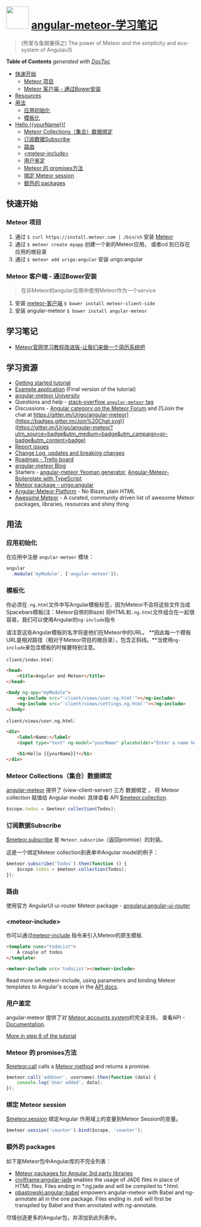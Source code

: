 <img src="http://angular-meteor.com/images/logo-large.png" width="60" height="60" />  [angular-meteor-学习笔记]()
======================================================

> (熊掌与鱼翅兼得之) The power of Meteor and the simplicity and eco-system of AngularJS

<!-- START doctoc generated TOC please keep comment here to allow auto update -->
<!-- DON'T EDIT THIS SECTION, INSTEAD RE-RUN doctoc TO UPDATE -->
**Table of Contents**  *generated with [DocToc](https://github.com/thlorenz/doctoc)*

  - [快速开始](#%E5%BF%AB%E9%80%9F%E5%BC%80%E5%A7%8B)
    - [Meteor 项目](#meteor-%E9%A1%B9%E7%9B%AE)
    - [Meteor 客户端 - 通过Bower安装](#meteor-%E5%AE%A2%E6%88%B7%E7%AB%AF---%E9%80%9A%E8%BF%87bower%E5%AE%89%E8%A3%85)
  - [Resources](#resources)
  - [用法](#%E7%94%A8%E6%B3%95)
    - [应用初始化](#%E5%BA%94%E7%94%A8%E5%88%9D%E5%A7%8B%E5%8C%96)
    - [模板化](#%E6%A8%A1%E6%9D%BF%E5%8C%96)
- [Hello {{yourName}}!](#hello-yourname)
    - [Meteor Collections（集合）数据绑定](#meteor-collections%EF%BC%88%E9%9B%86%E5%90%88%EF%BC%89%E6%95%B0%E6%8D%AE%E7%BB%91%E5%AE%9A)
    - [订阅数据Subscribe](#%E8%AE%A2%E9%98%85%E6%95%B0%E6%8D%AEsubscribe)
    - [路由](#%E8%B7%AF%E7%94%B1)
    - [&lt;meteor-include&gt;](#&ltmeteor-include&gt)
    - [用户鉴定](#%E7%94%A8%E6%88%B7%E9%89%B4%E5%AE%9A)
    - [Meteor 的 promises方法](#meteor-%E7%9A%84-promises%E6%96%B9%E6%B3%95)
    - [绑定 Meteor session](#%E7%BB%91%E5%AE%9A-meteor-session)
    - [额外的 packages](#%E9%A2%9D%E5%A4%96%E7%9A%84-packages)

<!-- END doctoc generated TOC please keep comment here to allow auto update -->

## 快速开始

### Meteor 项目
1. 通过 `$ curl https://install.meteor.com | /bin/sh` 安装 [Meteor](http://docs.meteor.com/#quickstart) 
2. 通过 `$ meteor create myapp` 创建一个新的Meteor应用， 或者cd 到已存在应用的根目录
3. 通过 `$ meteor add urigo:angular` 安装 urigo:angular

### Meteor 客户端 - 通过Bower安装
> 在非Meteor的angular应用中使用Meteor作为一个service

1. 安装 [meteor-客户端](https://github.com/idanwe/meteor-client-side) `$ bower install meteor-client-side`
2. 安装 angular-meteor `$ bower install angular-meteor`

## 学习笔记
- [Meteor官网学习教程改进版-让我们来做一个简历系统吧](note/meteor_resume.md)

## 学习资源
- [Getting started tutorial](https://angular-meteor.com/tutorial)
- [Example application](https://github.com/Urigo/meteor-angular-socially) (Final version of the tutorial)
- [angular-meteor University](https://github.com/Urigo/meteor-angular-socially#angular-meteor-university-)
- Questions and help - [stack-overflow `angular-meteor` tag](http://stackoverflow.com/questions/tagged/angular-meteor)
- Discussions - [Angular category on the Meteor Forum](https://forums.meteor.com/c/angular) and [![Join the chat at https://gitter.im/Urigo/angular-meteor](https://badges.gitter.im/Join%20Chat.svg)](https://gitter.im/Urigo/angular-meteor?utm_source=badge&utm_medium=badge&utm_campaign=pr-badge&utm_content=badge)
- [Report issues](https://github.com/Urigo/angular-meteor/issues)
- [Change Log, updates and breaking changes](https://github.com/Urigo/angular-meteor/releases)
- [Roadmap - Trello board](https://trello.com/b/Wj9U0ulk/angular-meteor)
- [angular-meteor Blog](https://medium.com/angular-meteor)
- Starters - [angular-meteor Yeoman generator](https://github.com/ndxbxrme/generator-angular-meteor), [Angular-Meteor-Boilerplate with TypeScript](https://github.com/ShMcK/Angular-Meteor-Boilerplate)
- [Meteor package - urigo:angular](https://atmospherejs.com/urigo/angular)
- [Angular-Meteor Platform](https://github.com/planet-training/angular-meteor-platform) - No Blaze, plain HTML
- [Awesome Meteor](https://github.com/Urigo/awesome-meteor) - A curated, community driven list of awesome Meteor packages, libraries, resources and shiny thing

## 用法

### 应用初始化

在应用中注册 `angular-meteor` 模块：

```js
angular
  .module('myModule', ['angular-meteor']);
```

### 模板化

你必须在`.ng.html`文件中写Angular模板标签，因为Meteor不会将这些文件当成Spacebars模板(注：Meteor自带的Blaze)
将HTML和`.ng.html`文件组合在一起很容易，我们可以使用Angular的`ng-include`指令

请注意这些Angular模板的名字将是他们在Meteor中的URL。
**因此每一个模板URL是相对路径（相对于Meteor项目的根目录），包含正斜线。**当使用`ng-include`来包含模板的时候要特别注意。

`client/index.html`:

```html
<head>
    <title>Angular and Meteor</title>
</head>

<body ng-app="myModule">
    <ng-include src="'client/views/user.ng.html'"></ng-include>
    <ng-include src="'client/views/settings.ng.html'"></ng-include>
</body>
```

`client/views/user.ng.html`:

```html
<div>
    <label>Name:</label>
    <input type="text" ng-model="yourName" placeholder="Enter a name here">

    <h1>Hello {{yourName}}!</h1>
</div>
```


### Meteor Collections（集合）数据绑定

[angular-meteor](http://angular-meteor.com/) 提供了 (view-client-server) 三方 数据绑定 ， 将 Meteor collection 赋值给 Angular model.
具体查看 API [$meteor.collection](http://angular-meteor.com/api/meteorCollection).

```js
$scope.todos = $meteor.collection(Todos);
```

### 订阅数据Subscribe

[$meteor.subscribe](http://angular-meteor.com/api/subscribe) 是 `Meteor.subscribe`（返回promise）的封装。

这是一个绑定Meteor collection到表单中Angular model的例子：

```js
$meteor.subscribe('Todos').then(function () {
    $scope.todos = $meteor.collection(Todos);
});
```

### 路由

使用官方 AngularUI ui-router Meteor package - [angularui:angular-ui-router](https://atmospherejs.com/angularui/angular-ui-router)

### &lt;meteor-include&gt;

你可以通过[meteor-include](http://angular-meteor.com/api/meteor-include) 指令来引入Meteor的原生模板.


```html
<template name="todoList">
    A couple of todos
</template>

<meteor-include src='todoList'></meteor-include>
```

Read more on meteor-include, using parameters and binding Meteor templates to Angular's scope in the [API docs](http://angular-meteor.com/api/meteor-include).

### 用户鉴定

angular-meteor 提供了对 [Meteor accounts system](http://docs.meteor.com/#/full/accounts_api)的完全支持。 查看API -  [Documentation](http://angular-meteor.com/api/user).

[More in step 8 of the tutorial](http://angular-meteor.com/tutorial/step_08)

### Meteor 的 promises方法

[$meteor.call](http://angular-meteor.com/api/methods) calls a [Meteor method](http://docs.meteor.com/#/full/meteor_methods) and returns a promise.

```js
$meteor.call('addUser', username).then(function (data) {
    console.log('User added', data);
});
```

### 绑定 Meteor session

[$meteor.session](http://angular-meteor.com/api/session) 绑定Angular 作用域上的变量到Meteor Session的变量。

```js
$meteor.session('counter').bind($scope, 'counter');
```

### 额外的 packages
如下是Meteor包中Angular库的不完全列表：

- [Meteor packages for Angular 3rd party libraries](https://trello.com/c/EGCdgHAk/47-official-meteor-packages-to)
- [civilframe:angular-jade](https://github.com/civilframe/meteor-angular-jade) enables the usage of JADE files in place of HTML files. Files ending in *.ng.jade and will be compiled to *.html.
- [pbastowski:angular-babel](https://github.com/pbastowski/angular-meteor-babel/) empowers angular-meteor with Babel and ng-annotate all in the one package. Files ending in .es6 will first be transpiled by Babel and then annotated with ng-annotate.

尽情创造更多的Angular包，并添加到此列表中。
